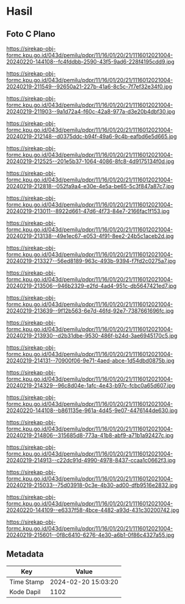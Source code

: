 # Hasil

## Foto C Plano

https://sirekap-obj-formc.kpu.go.id/043d/pemilu/pdpr/11/16/01/20/21/1116012021004-20240220-144108--fc4fddbb-2590-43f5-9ad6-228f4195cdd9.jpg

https://sirekap-obj-formc.kpu.go.id/043d/pemilu/pdpr/11/16/01/20/21/1116012021004-20240219-211549--92650a21-227b-41a6-8c5c-7f7ef32e34f0.jpg

https://sirekap-obj-formc.kpu.go.id/043d/pemilu/pdpr/11/16/01/20/21/1116012021004-20240219-211903--9a1d72a4-f60c-42a8-977a-d3e20b4dbf30.jpg

https://sirekap-obj-formc.kpu.go.id/043d/pemilu/pdpr/11/16/01/20/21/1116012021004-20240219-212148--d0375ddc-b94f-49a6-9c4b-eafbd6e5d665.jpg

https://sirekap-obj-formc.kpu.go.id/043d/pemilu/pdpr/11/16/01/20/21/1116012021004-20240219-212525--201e5b37-1064-4086-8fc8-4d9175134f0d.jpg

https://sirekap-obj-formc.kpu.go.id/043d/pemilu/pdpr/11/16/01/20/21/1116012021004-20240219-212818--052fa9a4-e30e-4e5a-be65-5c3f847a87c7.jpg

https://sirekap-obj-formc.kpu.go.id/043d/pemilu/pdpr/11/16/01/20/21/1116012021004-20240219-213011--8922d661-47d6-4f73-84e7-2166fac1f153.jpg

https://sirekap-obj-formc.kpu.go.id/043d/pemilu/pdpr/11/16/01/20/21/1116012021004-20240219-213138--49e1ec67-e053-4f91-8ee2-24b5c1aceb2d.jpg

https://sirekap-obj-formc.kpu.go.id/043d/pemilu/pdpr/11/16/01/20/21/1116012021004-20240219-213327--56ed8189-963c-493b-9394-f7fd2c0275a7.jpg

https://sirekap-obj-formc.kpu.go.id/043d/pemilu/pdpr/11/16/01/20/21/1116012021004-20240219-213506--946b2329-e2fd-4ad4-951c-db5647421ed7.jpg

https://sirekap-obj-formc.kpu.go.id/043d/pemilu/pdpr/11/16/01/20/21/1116012021004-20240219-213639--9f12b563-6e7d-46fd-92e7-7387661696fc.jpg

https://sirekap-obj-formc.kpu.go.id/043d/pemilu/pdpr/11/16/01/20/21/1116012021004-20240219-213930--d2b31dbe-9530-486f-b24d-3ae6945170c5.jpg

https://sirekap-obj-formc.kpu.go.id/043d/pemilu/pdpr/11/16/01/20/21/1116012021004-20240219-214131--70900f06-9e71-4aed-abce-1d54dbd0875b.jpg

https://sirekap-obj-formc.kpu.go.id/043d/pemilu/pdpr/11/16/01/20/21/1116012021004-20240219-214329--96c8d04e-1afc-4e43-b97c-fcbc0a65d607.jpg

https://sirekap-obj-formc.kpu.go.id/043d/pemilu/pdpr/11/16/01/20/21/1116012021004-20240220-144108--b861135e-961a-4d45-9e07-4476144de630.jpg

https://sirekap-obj-formc.kpu.go.id/043d/pemilu/pdpr/11/16/01/20/21/1116012021004-20240219-214806--315685d8-773a-41b8-abf9-a71b1a92427c.jpg

https://sirekap-obj-formc.kpu.go.id/043d/pemilu/pdpr/11/16/01/20/21/1116012021004-20240219-214913--c22dc91d-4990-4978-8437-ccaa1c0662f3.jpg

https://sirekap-obj-formc.kpu.go.id/043d/pemilu/pdpr/11/16/01/20/21/1116012021004-20240219-215033--75d03918-0c3e-4b30-ad00-dfb9516e2832.jpg

https://sirekap-obj-formc.kpu.go.id/043d/pemilu/pdpr/11/16/01/20/21/1116012021004-20240220-144109--e6337f58-4bce-4482-a93d-431c30200742.jpg

https://sirekap-obj-formc.kpu.go.id/043d/pemilu/pdpr/11/16/01/20/21/1116012021004-20240219-215601--0f8c6410-6276-4e30-a6b1-0f86c4327a55.jpg


## Metadata

| Key        | Value               |
| ---------- | ------------------- |
| Time Stamp | 2024-02-20 15:03:20 |
| Kode Dapil | 1102                |



